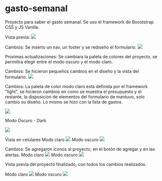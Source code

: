 # gasto-semanal
Proyecto para saber el gasto semanal. Se uso el framework de Booststrap CSS y JS Vanilla.

Vista previa:
<image
src='img/preview.png'>

Cambios: Se inserto un nav, un footer y se rediseño el formulario. 
<image
src='img/update1.png'>

Proximas actualizaciones: Se cambiara la paleta de colores del proyecto, se permitira elegir entre el modo oscuro y el modo claro.

Cambios: Se hicieron pequeños cambios en el diseño y la vista del formulario.
<image
src='img/update2.png'>

Cambios: La paleta de color modo claro esta definida por el framework "light", se hicieron cambios en como se muestra el presupuesto y el restante, la disposicion de elementos del formulario de mantuvo, solo cambio su diseño. Lo mismo se hizo con la lista de gastos.

<image
src='img/update3.png'>

Modo Oscuro - Dark

<image
src='img/update3_d.png'>

Vista en celulares
Modo claro
<image
src='img/update3_ml.png'>
Modo oscuro
<image
src='img/update3_md.png'>

Cambios: Se agregaron iconos al proyecto, en el botón de agregar y en las alertas.
Modo claro
<image
src='img/update4_mcl.png'>
Modo oscuro
<image
src='img/update4_mos.png'>

Vista previa del proyecto finalizado, con todos los cambios realizados.

Modo claro
<image
src='img/update5_mcl.png'>
Modo oscuro
<image
src='img/update5_mos.png'>